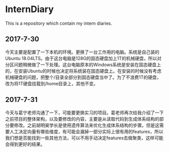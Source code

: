 # InternDiary
This is a repository which contain my intern diaries.

## 2017-7-30

今天主要是配置了一下本机的环境。更换了一台工作用的电脑。系统是自己装的Ubuntu 18.04LTS。由于这台电脑是128G的固态硬盘加上1T的机械硬盘，所以对分区问题稍微做了一下处理。这台电脑原本的Windows系统是安装在固态硬盘上的，在安装Ubuntu的时候也决定将系统装在固态硬盘上。在安装的时候没有考虑机械硬盘的问题，把整个/目录全部分到固态硬盘当中了。为了不浪费1T的硬盘，改为将1T硬盘挂载到/home目录上，其他不变。

## 2017-7-31

今天与葛宁老师沟通了一下，可能要更换实习的项目。葛老师再次给我介绍了一下之前项目的整体架构，以及要修改的内容，主要是从读取代码到生成体系结构的部分要修改。之前胡明昊学长是使用遗传算法来优化生成体系结构的步骤。但是这需要人工决定向量有哪些维度，有可能会漏掉一部分实际上很有用的features，所以我们想是否能找到一些其他方法，可以不用手动决定features去做聚类，这样可能会得到更好的结果。